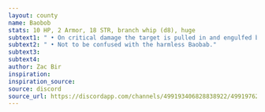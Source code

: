 ```yaml
---
layout: county 
name: Baobob
stats: 10 HP, 2 Armor, 18 STR, branch whip (d8), huge
subtext1: " • On critical damage the target is pulled in and engulfed by the Baobob, taking an additional d10 damage."
subtext2: " • Not to be confused with the harmless Baobab."
subtext3: 
subtext4: 
author: Zac Bir
inspiration: 
inspiration_source: 
source: discord
source_url: https://discordapp.com/channels/499193406828838922/499197623748657162/708649760428523592
---
```


